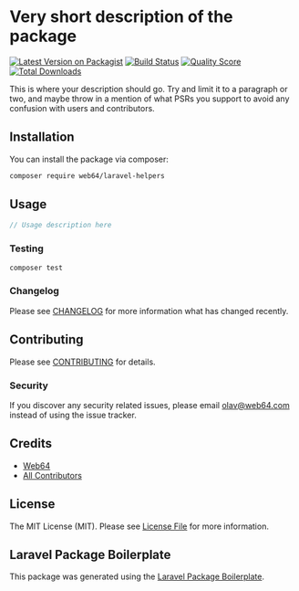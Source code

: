 # Very short description of the package

[![Latest Version on Packagist](https://img.shields.io/packagist/v/web64/laravel-helpers.svg?style=flat-square)](https://packagist.org/packages/web64/laravel-helpers)
[![Build Status](https://img.shields.io/travis/web64/laravel-helpers/master.svg?style=flat-square)](https://travis-ci.org/web64/laravel-helpers)
[![Quality Score](https://img.shields.io/scrutinizer/g/web64/laravel-helpers.svg?style=flat-square)](https://scrutinizer-ci.com/g/web64/laravel-helpers)
[![Total Downloads](https://img.shields.io/packagist/dt/web64/laravel-helpers.svg?style=flat-square)](https://packagist.org/packages/web64/laravel-helpers)

This is where your description should go. Try and limit it to a paragraph or two, and maybe throw in a mention of what PSRs you support to avoid any confusion with users and contributors.

## Installation

You can install the package via composer:

```bash
composer require web64/laravel-helpers
```

## Usage

``` php
// Usage description here
```

### Testing

``` bash
composer test
```

### Changelog

Please see [CHANGELOG](CHANGELOG.md) for more information what has changed recently.

## Contributing

Please see [CONTRIBUTING](CONTRIBUTING.md) for details.

### Security

If you discover any security related issues, please email olav@web64.com instead of using the issue tracker.

## Credits

- [Web64](https://github.com/web64)
- [All Contributors](../../contributors)

## License

The MIT License (MIT). Please see [License File](LICENSE.md) for more information.

## Laravel Package Boilerplate

This package was generated using the [Laravel Package Boilerplate](https://laravelpackageboilerplate.com).